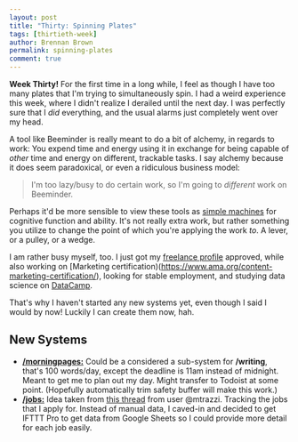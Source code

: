 ```yaml
---
layout: post
title: "Thirty: Spinning Plates"
tags: [thirtieth-week]
author: Brennan Brown
permalink: spinning-plates
comment: true
---
```



**Week Thirty!** For the first time in a long while, I feel as though I have too many plates that I'm trying to simultaneously spin. I had a weird experience this week, where I didn't realize I derailed until the next day. I was perfectly sure that I *did* everything, and the usual alarms just completely went over my head. 

A tool like Beeminder is really meant to do a bit of alchemy, in regards to work: You expend time and energy using it in exchange for being capable of *other* time and energy on different, trackable tasks. I say alchemy because it does seem paradoxical, or even a ridiculous business model:

> I'm too lazy/busy to do certain work, so I'm going to *different* work on Beeminder.

Perhaps it'd be more sensible to view these tools as [simple machines](https://www.explainthatstuff.com/toolsmachines.html) for cognitive function and ability. It's not really extra work, but rather something you utilize to change the point of which you're applying the work *to*. A lever, or a pulley, or a wedge.

I am rather busy myself, too. I just got my [freelance profile](https://www.upwork.com/o/profiles/users/~015006e0afbe1f3a6d/) approved, while also working on [Marketing certification)(https://www.ama.org/content-marketing-certification/), looking for stable employment, and studying data science on [DataCamp](https://www.datacamp.com/).

That's why I haven't started any new systems yet, even though I said I would by now! Luckily I can create them now, hah.

## New Systems

* [**/morningpages:**](https://www.beeminder.com/brennanbrown/morning-pages) Could be a considered a sub-system for **/writing**, that's 100 words/day, except the deadline is 11am instead of midnight. Meant to get me to plan out my day. Might transfer to Todoist at some point. (Hopefully automatically trim safety buffer will make this work.)
* [**/jobs:**](https://www.beeminder.com/brennanbrown/jobs) Idea taken from [this thread](https://forum.beeminder.com/t/finding-a-job-with-beeminder/7247/13) from user @mtrazzi. Tracking the jobs that I apply for. Instead of manual data, I caved-in and decided to get IFTTT Pro to get data from Google Sheets so I could provide more detail for each job easily. 
